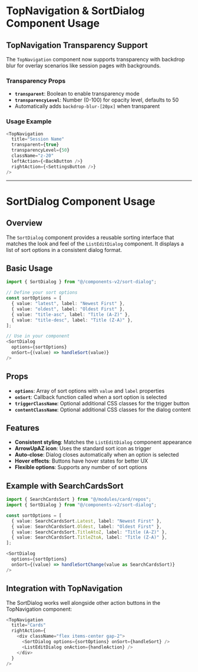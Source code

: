 # TopNavigation & SortDialog Component Usage

## TopNavigation Transparency Support

The `TopNavigation` component now supports transparency with backdrop blur for overlay scenarios like session pages with backgrounds.

### Transparency Props

- **`transparent`**: Boolean to enable transparency mode
- **`transparencyLevel`**: Number (0-100) for opacity level, defaults to 50
- Automatically adds `backdrop-blur-[20px]` when transparent

### Usage Example

```typescript
<TopNavigation
  title="Session Name"
  transparent={true}
  transparencyLevel={50}
  className="z-20"
  leftAction={<BackButton />}
  rightAction={<SettingsButton />}
/>
```

---

# SortDialog Component Usage

## Overview

The `SortDialog` component provides a reusable sorting interface that matches the look and feel of the `ListEditDialog` component. It displays a list of sort options in a consistent dialog format.

## Basic Usage

```typescript
import { SortDialog } from "@/components-v2/sort-dialog";

// Define your sort options
const sortOptions = [
  { value: "latest", label: "Newest First" },
  { value: "oldest", label: "Oldest First" },
  { value: "title-asc", label: "Title (A-Z)" },
  { value: "title-desc", label: "Title (Z-A)" },
];

// Use in your component
<SortDialog
  options={sortOptions}
  onSort={(value) => handleSort(value)}
/>
```

## Props

- **`options`**: Array of sort options with `value` and `label` properties
- **`onSort`**: Callback function called when a sort option is selected
- **`triggerClassName`**: Optional additional CSS classes for the trigger button
- **`contentClassName`**: Optional additional CSS classes for the dialog content

## Features

- **Consistent styling**: Matches the `ListEditDialog` component appearance
- **ArrowUpAZ icon**: Uses the standard sort icon as trigger
- **Auto-close**: Dialog closes automatically when an option is selected
- **Hover effects**: Buttons have hover states for better UX
- **Flexible options**: Supports any number of sort options

## Example with SearchCardsSort

```typescript
import { SearchCardsSort } from "@/modules/card/repos";
import { SortDialog } from "@/components-v2/sort-dialog";

const sortOptions = [
  { value: SearchCardsSort.Latest, label: "Newest First" },
  { value: SearchCardsSort.Oldest, label: "Oldest First" },
  { value: SearchCardsSort.TitleAtoZ, label: "Title (A-Z)" },
  { value: SearchCardsSort.TitleZtoA, label: "Title (Z-A)" },
];

<SortDialog
  options={sortOptions}
  onSort={(value) => handleSortChange(value as SearchCardsSort)}
/>
```

## Integration with TopNavigation

The SortDialog works well alongside other action buttons in the TopNavigation component:

```typescript
<TopNavigation
  title="Cards"
  rightAction={
    <div className="flex items-center gap-2">
      <SortDialog options={sortOptions} onSort={handleSort} />
      <ListEditDialog onAction={handleAction} />
    </div>
  }
/>
```